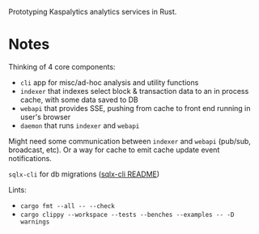 Prototyping Kaspalytics analytics services in Rust.

# Notes
Thinking of 4 core components:
- `cli` app for misc/ad-hoc analysis and utility functions
- `indexer` that indexes select block & transaction data to an in process cache, with some data saved to DB
- `webapi` that provides SSE, pushing from cache to front end running in user's browser
- `daemon` that runs `indexer` and `webapi`

Might need some communication between `indexer` and `webapi` (pub/sub, broadcast, etc). Or a way for cache to emit cache update event notifications.

`sqlx-cli` for db migrations ([sqlx-cli README](https://github.com/launchbadge/sqlx/blob/main/sqlx-cli/README.md))

Lints:
- `cargo fmt --all -- --check`
- `cargo clippy --workspace --tests --benches --examples -- -D warnings`
